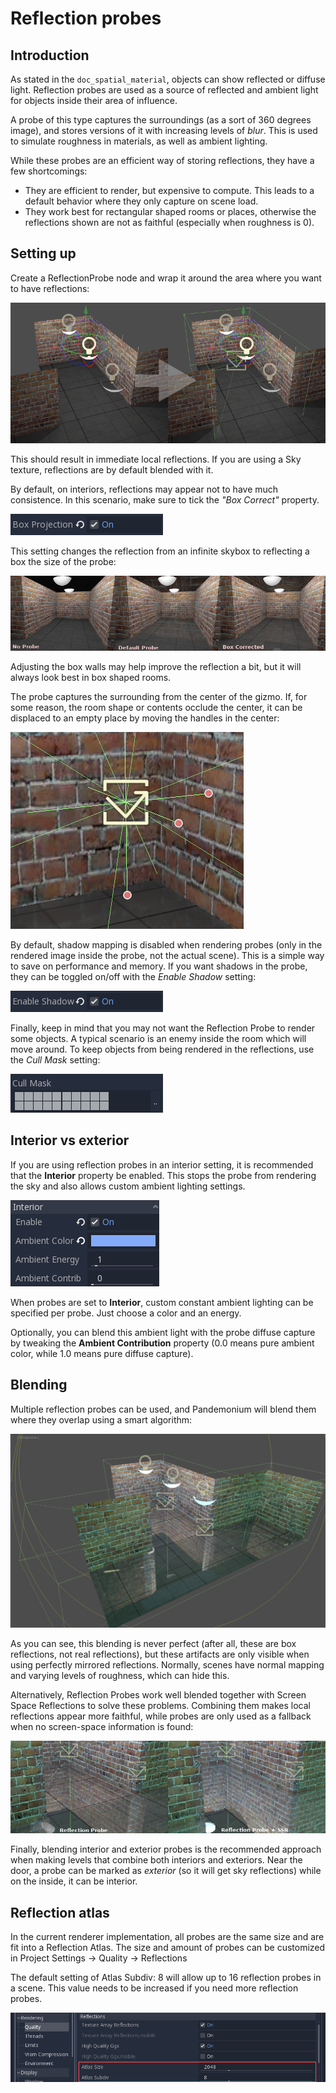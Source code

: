 

# Reflection probes

## Introduction

As stated in the `doc_spatial_material`, objects can show reflected or diffuse light.
Reflection probes are used as a source of reflected and ambient light for objects inside their area of influence.

A probe of this type captures the surroundings (as a sort of 360 degrees image), and stores versions
of it with increasing levels of *blur*. This is used to simulate roughness in materials, as well as ambient lighting.

While these probes are an efficient way of storing reflections, they have a few shortcomings:

* They are efficient to render, but expensive to compute. This leads to a default behavior where they only capture on scene load.
* They work best for rectangular shaped rooms or places, otherwise the reflections shown are not as faithful (especially when roughness is 0).

## Setting up

Create a ReflectionProbe node and wrap it around the area where you want to have reflections:

![](img/refprobe_setup.png)

This should result in immediate local reflections. If you are using a Sky texture,
reflections are by default blended with it.

By default, on interiors, reflections may appear not to have much consistence.
In this scenario, make sure to tick the *"Box Correct"* property.

![](img/refprobe_box_property.png)


This setting changes the reflection from an infinite skybox to reflecting
a box the size of the probe:

![](img/refprobe_boxcorrect.png)

Adjusting the box walls may help improve the reflection a bit, but it will
always look best in box shaped rooms.

The probe captures the surrounding from the center of the gizmo. If, for some
reason, the room shape or contents occlude the center, it
can be displaced to an empty place by moving the handles in the center:

![](img/refprobe_center_gizmo.png)

By default, shadow mapping is disabled when rendering probes (only in the
rendered image inside the probe, not the actual scene). This is
a simple way to save on performance and memory. If you want shadows in the probe,
they can be toggled on/off with the *Enable Shadow* setting:

![](img/refprobe_shadows.png)

Finally, keep in mind that you may not want the Reflection Probe to render some
objects. A typical scenario is an enemy inside the room which will
move around. To keep objects from being rendered in the reflections,
use the *Cull Mask* setting:

![](img/refprobe_cullmask.png)

## Interior vs exterior

If you are using reflection probes in an interior setting, it is recommended
that the **Interior** property be enabled. This stops
the probe from rendering the sky and also allows custom ambient lighting settings.

![](img/refprobe_ambient.png)

When probes are set to **Interior**, custom constant ambient lighting can be
specified per probe. Just choose a color and an energy.

Optionally, you can blend this ambient light with the probe diffuse capture by
tweaking the **Ambient Contribution** property (0.0 means pure ambient color,
while 1.0 means pure diffuse capture).

## Blending

Multiple reflection probes can be used, and Pandemonium will blend them where they overlap using a smart algorithm:

![](img/refprobe_blending.png)

As you can see, this blending is never perfect (after all, these are
box reflections, not real reflections), but these artifacts
are only visible when using perfectly mirrored reflections.
Normally, scenes have normal mapping and varying levels of roughness, which
can hide this.

Alternatively, Reflection Probes work well blended together with Screen Space
Reflections to solve these problems. Combining them makes local reflections appear
more faithful, while probes are only used as a fallback when no screen-space information is found:

![](img/refprobe_ssr.png)

Finally, blending interior and exterior probes is the recommended approach when making
levels that combine both interiors and exteriors. Near the door, a probe can
be marked as *exterior* (so it will get sky reflections) while on the inside, it can be interior.

## Reflection atlas

In the current renderer implementation, all probes are the same size and
are fit into a Reflection Atlas. The size and amount of probes can be
customized in Project Settings -> Quality -> Reflections

The default setting of Atlas Subdiv: 8 will allow up to 16 reflection probes in a scene. This value needs to be increased if you need more reflection probes.

![](img/refprobe_atlas.png)
